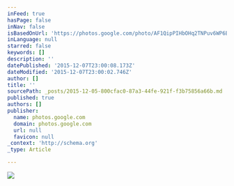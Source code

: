 ```yaml
---
inFeed: true
hasPage: false
inNav: false
isBasedOnUrl: 'https://photos.google.com/photo/AF1QipPIHbOHq2TNPuv6WP6Bpa1B4B2Ap-oiVlMORHAy'
inLanguage: null
starred: false
keywords: []
description: ''
datePublished: '2015-12-07T23:00:08.173Z'
dateModified: '2015-12-07T23:00:02.746Z'
author: []
title: ''
sourcePath: _posts/2015-12-05-800cfac0-87a3-44fe-921f-f3b75856a66b.md
published: true
authors: []
publisher:
  name: photos.google.com
  domain: photos.google.com
  url: null
  favicon: null
_context: 'http://schema.org'
_type: Article

---
```

![](https://s3-us-west-2.amazonaws.com/the-grid-img/p/69db8345eadc864d7952c0345e1187a2348511dc.jpg)